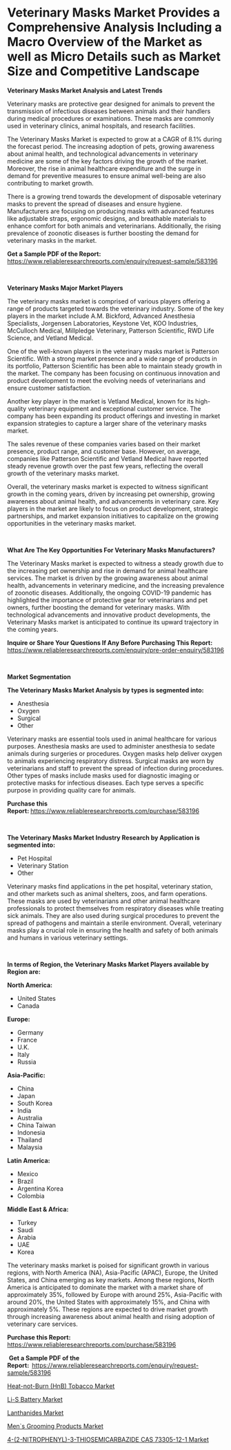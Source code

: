 <p><h1>Veterinary Masks Market Provides a Comprehensive Analysis Including a Macro Overview of the Market as well as Micro Details such as Market Size and Competitive Landscape</h1></p><p><strong>Veterinary Masks Market Analysis and Latest Trends</strong></p>
<p><p>Veterinary masks are protective gear designed for animals to prevent the transmission of infectious diseases between animals and their handlers during medical procedures or examinations. These masks are commonly used in veterinary clinics, animal hospitals, and research facilities.</p><p>The Veterinary Masks Market is expected to grow at a CAGR of 8.1% during the forecast period. The increasing adoption of pets, growing awareness about animal health, and technological advancements in veterinary medicine are some of the key factors driving the growth of the market. Moreover, the rise in animal healthcare expenditure and the surge in demand for preventive measures to ensure animal well-being are also contributing to market growth.</p><p>There is a growing trend towards the development of disposable veterinary masks to prevent the spread of diseases and ensure hygiene. Manufacturers are focusing on producing masks with advanced features like adjustable straps, ergonomic designs, and breathable materials to enhance comfort for both animals and veterinarians. Additionally, the rising prevalence of zoonotic diseases is further boosting the demand for veterinary masks in the market.</p></p>
<p><strong>Get a Sample PDF of the Report:&nbsp;</strong> <a href="https://www.reliableresearchreports.com/enquiry/request-sample/583196">https://www.reliableresearchreports.com/enquiry/request-sample/583196</a></p>
<p>&nbsp;</p>
<p><strong>Veterinary Masks Major Market Players</strong></p>
<p><p>The veterinary masks market is comprised of various players offering a range of products targeted towards the veterinary industry. Some of the key players in the market include A.M. Bickford, Advanced Anesthesia Specialists, Jorgensen Laboratories, Keystone Vet, KOO Industries, McCulloch Medical, Millpledge Veterinary, Patterson Scientific, RWD Life Science, and Vetland Medical.</p><p>One of the well-known players in the veterinary masks market is Patterson Scientific. With a strong market presence and a wide range of products in its portfolio, Patterson Scientific has been able to maintain steady growth in the market. The company has been focusing on continuous innovation and product development to meet the evolving needs of veterinarians and ensure customer satisfaction.</p><p>Another key player in the market is Vetland Medical, known for its high-quality veterinary equipment and exceptional customer service. The company has been expanding its product offerings and investing in market expansion strategies to capture a larger share of the veterinary masks market.</p><p>The sales revenue of these companies varies based on their market presence, product range, and customer base. However, on average, companies like Patterson Scientific and Vetland Medical have reported steady revenue growth over the past few years, reflecting the overall growth of the veterinary masks market.</p><p>Overall, the veterinary masks market is expected to witness significant growth in the coming years, driven by increasing pet ownership, growing awareness about animal health, and advancements in veterinary care. Key players in the market are likely to focus on product development, strategic partnerships, and market expansion initiatives to capitalize on the growing opportunities in the veterinary masks market.</p></p>
<p>&nbsp;</p>
<p><strong>What Are The Key Opportunities For Veterinary Masks Manufacturers?</strong></p>
<p><p>The Veterinary Masks market is expected to witness a steady growth due to the increasing pet ownership and rise in demand for animal healthcare services. The market is driven by the growing awareness about animal health, advancements in veterinary medicine, and the increasing prevalence of zoonotic diseases. Additionally, the ongoing COVID-19 pandemic has highlighted the importance of protective gear for veterinarians and pet owners, further boosting the demand for veterinary masks. With technological advancements and innovative product developments, the Veterinary Masks market is anticipated to continue its upward trajectory in the coming years.</p></p>
<p><strong>Inquire or Share Your Questions If Any Before Purchasing This Report:</strong> <a href="https://www.reliableresearchreports.com/enquiry/pre-order-enquiry/583196">https://www.reliableresearchreports.com/enquiry/pre-order-enquiry/583196</a></p>
<p>&nbsp;</p>
<p><strong>Market Segmentation</strong></p>
<p><strong>The Veterinary Masks Market Analysis by types is segmented into:</strong></p>
<p><ul><li>Anesthesia</li><li>Oxygen</li><li>Surgical</li><li>Other</li></ul></p>
<p><p>Veterinary masks are essential tools used in animal healthcare for various purposes. Anesthesia masks are used to administer anesthesia to sedate animals during surgeries or procedures. Oxygen masks help deliver oxygen to animals experiencing respiratory distress. Surgical masks are worn by veterinarians and staff to prevent the spread of infection during procedures. Other types of masks include masks used for diagnostic imaging or protective masks for infectious diseases. Each type serves a specific purpose in providing quality care for animals.</p></p>
<p><strong>Purchase this Report:&nbsp;</strong><a href="https://www.reliableresearchreports.com/purchase/583196">https://www.reliableresearchreports.com/purchase/583196</a></p>
<p>&nbsp;</p>
<p><strong>The Veterinary Masks Market Industry Research by Application is segmented into:</strong></p>
<p><ul><li>Pet Hospital</li><li>Veterinary Station</li><li>Other</li></ul></p>
<p><p>Veterinary masks find applications in the pet hospital, veterinary station, and other markets such as animal shelters, zoos, and farm operations. These masks are used by veterinarians and other animal healthcare professionals to protect themselves from respiratory diseases while treating sick animals. They are also used during surgical procedures to prevent the spread of pathogens and maintain a sterile environment. Overall, veterinary masks play a crucial role in ensuring the health and safety of both animals and humans in various veterinary settings.</p></p>
<p>&nbsp;</p>
<p><strong>In terms of Region, the Veterinary Masks Market Players available by Region are:</strong></p>
<p>
    <p> <strong> North America: </strong>
        <ul>
            <li>United States</li>
            <li>Canada</li>
        </ul>
        </p> 
    <p> <strong> Europe: </strong>
        <ul>
            <li>Germany</li>
            <li>France</li>
            <li>U.K.</li>
            <li>Italy</li>
            <li>Russia</li>
        </ul>
        </p> 
    <p> <strong> Asia-Pacific: </strong>
        <ul>
            <li>China</li>
            <li>Japan</li>
            <li>South Korea</li>
            <li>India</li>
            <li>Australia</li>
            <li>China Taiwan</li>
            <li>Indonesia</li>
            <li>Thailand</li>
            <li>Malaysia</li>
        </ul>
        </p> 
    <p> <strong> Latin America: </strong>
        <ul>
            <li>Mexico</li>
            <li>Brazil</li>
            <li>Argentina Korea</li>
            <li>Colombia</li>
        </ul>
        </p> 
    <p> <strong> Middle East & Africa: </strong>
        <ul>
            <li>Turkey</li>
            <li>Saudi</li>
            <li>Arabia</li>
            <li>UAE</li>
            <li>Korea</li>
        </ul>
    </p>
    </p>
<p><p>The veterinary masks market is poised for significant growth in various regions, with North America (NA), Asia-Pacific (APAC), Europe, the United States, and China emerging as key markets. Among these regions, North America is anticipated to dominate the market with a market share of approximately 35%, followed by Europe with around 25%, Asia-Pacific with around 20%, the United States with approximately 15%, and China with approximately 5%. These regions are expected to drive market growth through increasing awareness about animal health and rising adoption of veterinary care services.</p></p>
<p><strong>Purchase this Report: </strong><a href="https://www.reliableresearchreports.com/purchase/583196">https://www.reliableresearchreports.com/purchase/583196</a></p>
<p>&nbsp;<strong>Get a Sample PDF of the Report:&nbsp;&nbsp;</strong><a href="https://www.reliableresearchreports.com/enquiry/request-sample/583196">https://www.reliableresearchreports.com/enquiry/request-sample/583196</a></p>
<p><strong></strong></p>
<p><p><a href="https://github.com/timeliteaut/Market-Research-Report-List-1/blob/main/heat-not-burn-hnb-tobacco-market.md">Heat-not-Burn (HnB) Tobacco Market</a></p><p><a href="https://github.com/seekum/Market-Research-Report-List-1/blob/main/li-s-battery-market.md">Li-S Battery Market</a></p><p><a href="https://github.com/bobicer/Market-Research-Report-List-1/blob/main/lanthanides-market.md">Lanthanides Market</a></p><p><a href="https://github.com/nancykennedykellievqfqt2/Market-Research-Report-List-1/blob/main/mens-grooming-products-market.md">Men`s Grooming Products Market</a></p><p><a href="https://github.com/NorbertYates/Market-Research-Report-List-3/blob/main/4-2-nitrophenyl-3-thiosemicarbazide-cas-73305-12-1-market.md">4-(2-NITROPHENYL)-3-THIOSEMICARBAZIDE CAS 73305-12-1 Market</a></p></p>